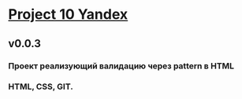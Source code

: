 # [Project 10 Yandex](https://arzamastsevroman.github.io/arzamastsev.github.io/)

## v0.0.3
### Проект реализующий валидацию через pattern в HTML
### HTML, CSS, GIT.
